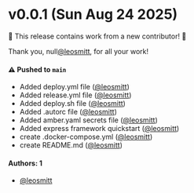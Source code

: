 # v0.0.1 (Sun Aug 24 2025)

:tada: This release contains work from a new contributor! :tada:

Thank you, null[@leosmitt](https://github.com/leosmitt), for all your work!

#### ⚠️ Pushed to `main`

- Added deploy.yml file ([@leosmitt](https://github.com/leosmitt))
- Added release.yml file ([@leosmitt](https://github.com/leosmitt))
- Added deploy.sh file ([@leosmitt](https://github.com/leosmitt))
- Added .autorc file ([@leosmitt](https://github.com/leosmitt))
- Added amber.yaml secrets file ([@leosmitt](https://github.com/leosmitt))
- Added express framework quickstart ([@leosmitt](https://github.com/leosmitt))
- create .docker-compose.yml ([@leosmitt](https://github.com/leosmitt))
- create README.md ([@leosmitt](https://github.com/leosmitt))

#### Authors: 1

- [@leosmitt](https://github.com/leosmitt)
